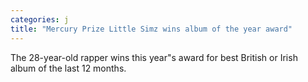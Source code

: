 ```yaml
---
categories: j
title: "Mercury Prize Little Simz wins album of the year award"
---
```

The 28-year-old rapper wins this year"s award for best British or Irish album of the last 12 months.